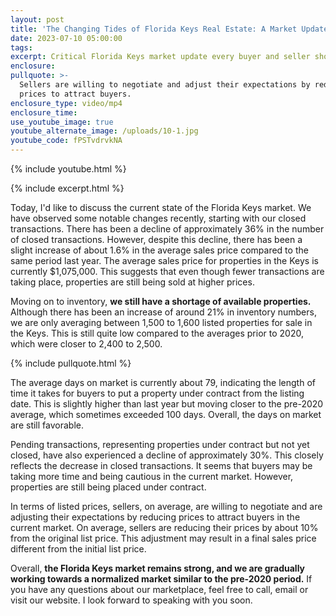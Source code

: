 ```yaml
---
layout: post
title: 'The Changing Tides of Florida Keys Real Estate: A Market Update'
date: 2023-07-10 05:00:00
tags:
excerpt: Critical Florida Keys market update every buyer and seller should know.
enclosure:
pullquote: >-
  Sellers are willing to negotiate and adjust their expectations by reducing
  prices to attract buyers.
enclosure_type: video/mp4
enclosure_time:
use_youtube_image: true
youtube_alternate_image: /uploads/10-1.jpg
youtube_code: fPSTvdrvkNA
---
```

{% include youtube.html %}

{% include excerpt.html %}

Today, I'd like to discuss the current state of the Florida Keys market. We have observed some notable changes recently, starting with our closed transactions. There has been a decline of approximately 36% in the number of closed transactions. However, despite this decline, there has been a slight increase of about 1.6% in the average sales price compared to the same period last year. The average sales price for properties in the Keys is currently $1,075,000. This suggests that even though fewer transactions are taking place, properties are still being sold at higher prices.

Moving on to inventory, **we still have a shortage of available properties.** Although there has been an increase of around 21% in inventory numbers, we are only averaging between 1,500 to 1,600 listed properties for sale in the Keys. This is still quite low compared to the averages prior to 2020, which were closer to 2,400 to 2,500.

{% include pullquote.html %}

The average days on market is currently about 79, indicating the length of time it takes for buyers to put a property under contract from the listing date. This is slightly higher than last year but moving closer to the pre-2020 average, which sometimes exceeded 100 days. Overall, the days on market are still favorable.

Pending transactions, representing properties under contract but not yet closed, have also experienced a decline of approximately 30%. This closely reflects the decrease in closed transactions. It seems that buyers may be taking more time and being cautious in the current market. However, properties are still being placed under contract.

In terms of listed prices, sellers, on average, are willing to negotiate and are adjusting their expectations by reducing prices to attract buyers in the current market. On average, sellers are reducing their prices by about 10% from the original list price. This adjustment may result in a final sales price different from the initial list price.

Overall, **the Florida Keys market remains strong, and we are gradually working towards a normalized market similar to the pre-2020 period.** If you have any questions about our marketplace, feel free to call, email or visit our website. I look forward to speaking with you soon.